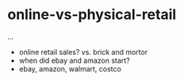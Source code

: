 # online-vs-physical-retail
...
* online retail sales? vs. brick and mortor
* when did ebay and amazon start?
* ebay, amazon, walmart, costco
